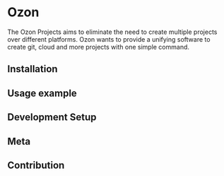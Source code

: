 # Ozon

The Ozon Projects aims to eliminate the need to create multiple projects over different platforms. Ozon wants to provide a unifying software to create git, cloud and more projects with one simple command. 

## Installation

## Usage example

## Development Setup

## Meta

## Contribution
